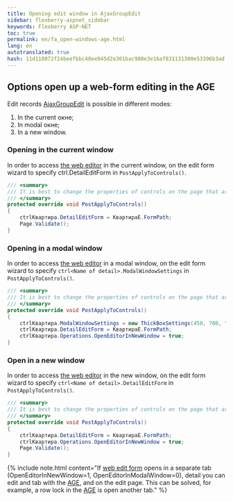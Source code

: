```yaml
--- 
title: Opening edit window in AjaxGroupEdit 
sidebar: flexberry-aspnet_sidebar 
keywords: Flexberry ASP-NET 
toc: true 
permalink: en/fa_open-windows-age.html 
lang: en 
autotranslated: true 
hash: 11d118072f24beefbbc48ee945d2e301bac980e3e16af831131300e53396b3ad 
--- 
```


## Options open up a web-form editing in the AGE 

Edit records [AjaxGroupEdit](fa_ajax-group-edit.html) is possible in different modes: 

1. In the current окне; 
2. In modal окне; 
3. In a new window. 

### Opening in the current window 

In order to access [the web editor](fa_editform.html) in the current window, on the edit form wizard to specify ctrl<Name of detail>.DetailEditForm in `PostApplyToControls()`. 

```csharp
/// <summary> 
/// It is best to change the properties of controls on the page that are not handled WebBinder. 
/// </summary> 
protected override void PostApplyToControls()
{
    ctrlКвартира.DetailEditForm = КвартираE.FormPath;
    Page.Validate();
}
``` 

### Opening in a modal window 

In order to access [the web editor](fa_editform.html) in a modal window, on the edit form wizard to specify `ctrl<Name of detail>.ModalWindowSettings` in `PostApplyToControls()`. 

```csharp
/// <summary> 
/// It is best to change the properties of controls on the page that are not handled WebBinder. 
/// </summary> 
protected override void PostApplyToControls()
{
    ctrlКвартира.ModalWindowSettings = new ThickBoxSettings(450, 700, "450*700");
    ctrlКвартира.DetailEditForm = КвартираE.FormPath;
    ctrlКвартира.Operations.OpenEditorInNewWindow = true;
}
``` 

### Open in a new window 

In order to access [the web editor](fa_editform.html) in the new window, on the edit form wizard to specify `ctrl<Name of detail>.DetailEditForm` in `PostApplyToControls()`. 

```csharp
/// <summary> 
/// It is best to change the properties of controls on the page that are not handled WebBinder. 
/// </summary> 
protected override void PostApplyToControls()
{
    ctrlКвартира.DetailEditForm = КвартираE.FormPath;
    ctrlКвартира.Operations.OpenEditorInNewWindow = true;
    Page.Validate();
}
``` 

{% include note.html content="If [web edit form](fa_editform.html) opens in a separate tab (OpenEditorInNewWindow=1, OpenEditorInModalWindow=0), detail you can edit and tab with the [AGE](fa_ajax-group-edit.html), and on the edit page. 
This can be solved, for example, a row lock in the [AGE](fa_ajax-group-edit.html) is open another tab." %} 



